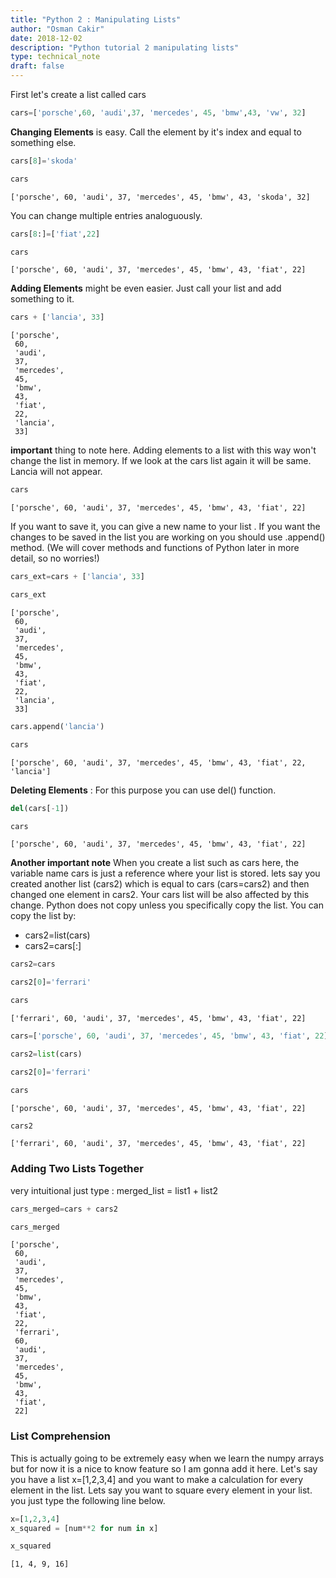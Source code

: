 ```yaml
---
title: "Python 2 : Manipulating Lists"
author: "Osman Cakir"
date: 2018-12-02
description: "Python tutorial 2 manipulating lists"
type: technical_note
draft: false
---
```

First let's create a list called cars


```python
cars=['porsche',60, 'audi',37, 'mercedes', 45, 'bmw',43, 'vw', 32]
```

**Changing Elements** is easy. Call the element by it's index and equal to something else. 


```python
cars[8]='skoda'
```


```python
cars
```




    ['porsche', 60, 'audi', 37, 'mercedes', 45, 'bmw', 43, 'skoda', 32]



You can change multiple entries analoguously. 


```python
cars[8:]=['fiat',22]
```


```python
cars
```




    ['porsche', 60, 'audi', 37, 'mercedes', 45, 'bmw', 43, 'fiat', 22]



**Adding Elements** might be even easier. Just call your list and add something to it. 


```python
cars + ['lancia', 33]
```




    ['porsche',
     60,
     'audi',
     37,
     'mercedes',
     45,
     'bmw',
     43,
     'fiat',
     22,
     'lancia',
     33]



**important** thing to note here. Adding elements to a list with this way won't change the list in memory. If we look at the cars list again it will be same. Lancia will not appear. 


```python
cars
```




    ['porsche', 60, 'audi', 37, 'mercedes', 45, 'bmw', 43, 'fiat', 22]



If you want to save it, you can give a new name to your list . If you want the changes to be saved in the list you are working on you should use .append() method. (We will cover methods and functions of Python later in more detail, so no worries!)


```python
cars_ext=cars + ['lancia', 33]
```


```python
cars_ext
```




    ['porsche',
     60,
     'audi',
     37,
     'mercedes',
     45,
     'bmw',
     43,
     'fiat',
     22,
     'lancia',
     33]




```python
cars.append('lancia')
```


```python
cars
```




    ['porsche', 60, 'audi', 37, 'mercedes', 45, 'bmw', 43, 'fiat', 22, 'lancia']



**Deleting Elements** : For this purpose you can use del() function. 


```python
del(cars[-1])
```


```python
cars
```




    ['porsche', 60, 'audi', 37, 'mercedes', 45, 'bmw', 43, 'fiat', 22]



**Another important note** When you create a list such as cars here, the variable name cars is just a reference where your list is stored. lets say you created another list (cars2) which is equal to cars (cars=cars2) and then changed one element in cars2. Your cars list will be also affected by this change. Python does not copy unless you specifically copy the list. You can copy the list by:
* cars2=list(cars)
* cars2=cars[:]


```python
cars2=cars
```


```python
cars2[0]='ferrari'
```


```python
cars
```




    ['ferrari', 60, 'audi', 37, 'mercedes', 45, 'bmw', 43, 'fiat', 22]




```python
cars=['porsche', 60, 'audi', 37, 'mercedes', 45, 'bmw', 43, 'fiat', 22]
```


```python
cars2=list(cars)
```


```python
cars2[0]='ferrari'
```


```python
cars
```




    ['porsche', 60, 'audi', 37, 'mercedes', 45, 'bmw', 43, 'fiat', 22]




```python
cars2
```




    ['ferrari', 60, 'audi', 37, 'mercedes', 45, 'bmw', 43, 'fiat', 22]



### Adding Two Lists Together 

very intuitional just type : merged_list = list1 + list2


```python
cars_merged=cars + cars2
```


```python
cars_merged
```




    ['porsche',
     60,
     'audi',
     37,
     'mercedes',
     45,
     'bmw',
     43,
     'fiat',
     22,
     'ferrari',
     60,
     'audi',
     37,
     'mercedes',
     45,
     'bmw',
     43,
     'fiat',
     22]



### List Comprehension 

This is actually going to be extremely easy when we learn the numpy arrays but for now it is a nice to know feature so I am gonna add it here. Let's say you have a list x=[1,2,3,4] and you want to make a calculation for every element in the list. Lets say you want to square every element in your list. you just type the following line below. 


```python
x=[1,2,3,4]
x_squared = [num**2 for num in x]
```


```python
x_squared
```




    [1, 4, 9, 16]




```python

```
